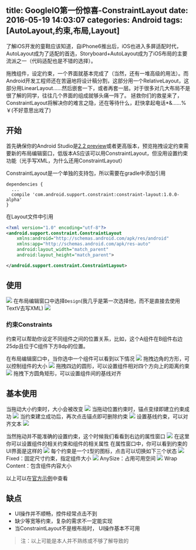 title: GoogleIO第一份惊喜-ConstraintLayout
date: 2016-05-19 14:03:07
categories: Android
tags: [AutoLayout,约束,布局,Layout]
---
了解iOS开发的童鞋应该知道，自iPhone6推出后，iOS也进入多屏适配时代，AutoLayout成为了适配的首选，Storyboard+AutoLayout成为了iOS布局的主要流派之一（代码适配也是不错的选择）。
<!--more-->
拖拽组件，设定约束，一个界面就基本完成了（当然，还有一堆高级的用法）。而Android开发工程师还在苦逼地将设计稿分割，这部分用一个RelativeLayout，这部分用LinearLayout……然后嵌套一下，或者再套一层。对于很多对几大布局不是很了解的同学，往往几个界面的组成就够头痛一阵了。
拯救你们的救星来了，ConstraintLayout将解决你的难言之隐，还在等待什么，赶快拿起电话*&……%￥(不好意思出戏了)

## 开始
首先确保你的Android Studio是[2.2 preview](http://tools.android.com/download/studio/canary)或者更高版本，预览拖拽设定约束需要新的布局编辑窗口，低版本AS应该可以用ConstraintLayout，但没用设置约束功能（光手写XML，为什么还用ConstraintLayout）

ConstraintLayout是一个单独的支持包，所以需要在gradle中添加引用
```
dependencies {
  ...
  compile 'com.android.support.constraint:constraint-layout:1.0.0-alpha'
}
```
在Layout文件中引用
```xml
<?xml version="1.0" encoding="utf-8"?>
<android.support.constraint.ConstraintLayout
    xmlns:android="http://schemas.android.com/apk/res/android"
    xmlns:app="http://schemas.android.com/apk/res-auto"
    android:layout_width="match_parent"
    android:layout_height="match_parent">

</android.support.constraint.ConstraintLayout>
```

## 使用
![](/img/16051900.jpeg)
在布局编辑窗口中选择`Design`(我几乎是第一次选择他，而不是直接去使用TextV去写XML)
![](/img/16051901.png)

### 约束Constraints
约束可以帮助你设定不同组件之间的位置关系，比如，这个A组件在B组件右边25dp且位于C组件下方8dp的位置。

在布局编辑窗口中，当你选中一个组件可以看到以下情况
![](/img/16051902.png)
拖拽边角的方形，可以控制组件的大小
![](/img/16051903.png)
拖拽四边的圆形，可以设置组件相对四个方向上的距离约束
![](/img/16051904.png)
拖拽下方圆角矩形，可以设置组件间的基线对齐

## 基本使用
当拖动大小约束时，大小会被改变
![](/img/16051905.gif)
当拖动位置约束时，锚点变绿即建立约束成功
![](/img/16051906.gif)
当约束建立成功后，再次点击锚点即可删除约束
![](/img/16051907.gif)
设置基线约束，可以对齐文本
![](/img/16052001.gif)

当然拖动并不能准确的设置约束，这个时候我们看看到右边的属性窗口
![](/img/16051908.jpeg)
在这里你可以设置组件的相关约束和组件的相关属性
在属性窗口中，你可以看到约束的UI界面是这样的
![](/img/16051909.png)
每个约束是一个`I`型的图标，点击可以切换如下三个状态
![](/img/16051910.png)
Fixed：固定尺寸约束，指定组件大小
![](/img/16051911.png)
AnySize：占用可用空间
![](/img/16051912.png)
Wrap Content：包含组件内容大小

以上可以在[官方示例](https://github.com/googlecodelabs/constraint-layout)中查看

## 缺点
- UI操作并不顺畅，控件经常点击不到
- 缺少等宽等约束，复杂的需求不一定能实现
- 当ConstraintLayout不是根布局时， UI操作基本不可用
> 注：以上可能是本人并不熟练或不够了解导致的
